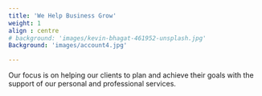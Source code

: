 ```yaml
---
title: 'We Help Business Grow'
weight: 1
align : centre
# background: 'images/kevin-bhagat-461952-unsplash.jpg'
Background: 'images/account4.jpg'

---
```


Our focus is on helping our clients to plan and achieve their goals with the support of our personal and professional services.
